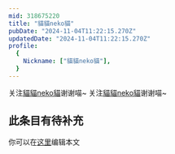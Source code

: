 ```yaml
---
mid: 318675220
title: "貓貓neko貓"
pubDate: "2024-11-04T11:22:15.270Z"
updatedDate: "2024-11-04T11:22:15.270Z"
profile:
  {
    Nickname: ["貓貓neko貓"],
  }
---
```


关注[貓貓neko貓](https://space.bilibili.com/318675220)谢谢喵~ 关注[貓貓neko貓](https://space.bilibili.com/318675220)谢谢喵~

## 此条目有待补充
你可以在[这里](https://github.com/Yuhanawa/VTuber.ICU/edit/master/src/content/v/貓貓neko貓/index.md)编辑本文
